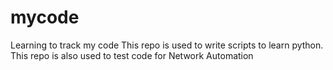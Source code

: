 # mycode
Learning to track my code
This repo is used to write scripts to learn python.
This repo is also used to test code for Network Automation
